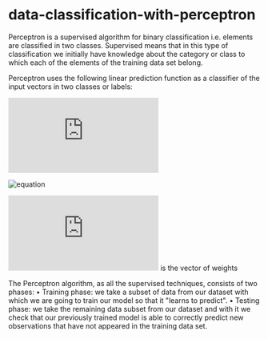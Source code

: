 # data-classification-with-perceptron

Perceptron is a supervised algorithm for binary classification i.e. elements are classified in two classes. Supervised means that in this type of classification we initially have knowledge about the category or class to which each of the elements of the training data set belong. 


Perceptron uses the following linear prediction function as a classifier of the input vectors in two classes or labels:

![equation](http://www.sciweavers.org/tex2img.php?eq=%20f%28x%29%20%3D%5Cbegin%7Bcases%7D1%20%26%20%20w%5E%7BT%7Dx%20%2B%20b%20%20%5Cgeq%20%200%5C%5C-1%20%26%20w%5E%7BT%7Dx%20%2B%20b%20%3C%200%20%5Cend%7Bcases%7D%20&bc=White&fc=Black&im=jpg&fs=12&ff=arev&edit=0)

![equation](https://bit.ly/3mw41ee)

![equation](http://www.sciweavers.org/tex2img.php?eq=w&bc=White&fc=Black&im=jpg&fs=12&ff=arev&edit=0) is the vector of weights

The Perceptron algorithm, as all the supervised techniques, consists of two phases:
•	Training phase: we take a subset of data from our dataset with which we are going to train our model so that it "learns to predict".
•	Testing phase: we take the remaining data subset from our dataset and with it we check that our previously trained model is able to correctly predict new observations that have not appeared in the training data set.
